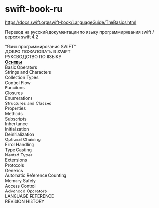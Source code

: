 # swift-book-ru
https://docs.swift.org/swift-book/LanguageGuide/TheBasics.html <br>

Перевод на русский документации по языку программирования swift  / версия swift 4.2 <br>

"Язык программирования SWIFT" <br>
ДОБРО ПОЖАЛОВАТЬ В SWIFT <br>
РУКОВОДСТВО ПО ЯЗЫКУ <br>
<a href="https://github.com/Anna-Myzukina/swift-book-ru/blob/master/01%20The%20Basics.md"><b>Основы</b></a> <br>
Basic Operators <br>
Strings and Characters <br>
Collection Types <br>
Control Flow <br>
Functions <br>
Closures <br>
Enumerations <br>
Structures and Classes <br>
Properties <br>
Methods <br>
Subscripts <br>
Inheritance <br>
Initialization <br>
Deinitialization <br>
Optional Chaining <br>
Error Handling <br>
Type Casting <br>
Nested Types <br>
Extensions <br>
Protocols <br>
Generics <br>
Automatic Reference Counting <br>
Memory Safety <br>
Access Control <br>
Advanced Operators <br>
LANGUAGE REFERENCE <br>
REVISION HISTORY <br>
